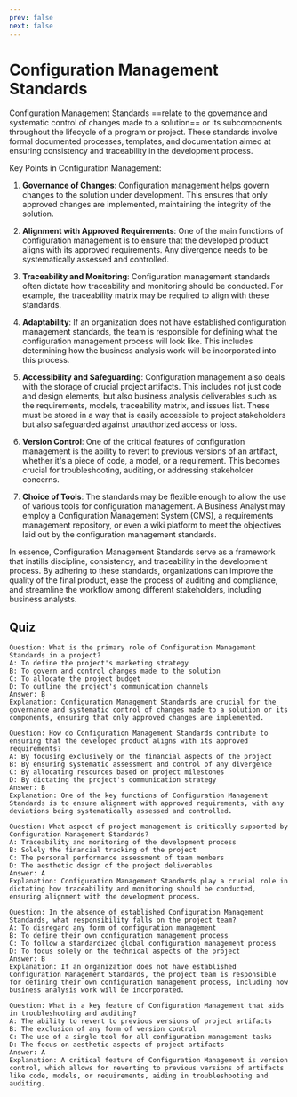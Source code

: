 ```yaml
---
prev: false
next: false
---
```


# Configuration Management Standards

Configuration Management Standards ==relate to the governance and systematic control of changes made to a solution== or its subcomponents throughout the lifecycle of a program or project. These standards involve formal documented processes, templates, and documentation aimed at ensuring consistency and traceability in the development process.

Key Points in Configuration Management:

1. **Governance of Changes**: Configuration management helps govern changes to the solution under development. This ensures that only approved changes are implemented, maintaining the integrity of the solution.

2. **Alignment with Approved Requirements**: One of the main functions of configuration management is to ensure that the developed product aligns with its approved requirements. Any divergence needs to be systematically assessed and controlled.

3. **Traceability and Monitoring**: Configuration management standards often dictate how traceability and monitoring should be conducted. For example, the traceability matrix may be required to align with these standards.

4. **Adaptability**: If an organization does not have established configuration management standards, the team is responsible for defining what the configuration management process will look like. This includes determining how the business analysis work will be incorporated into this process.

5. **Accessibility and Safeguarding**: Configuration management also deals with the storage of crucial project artifacts. This includes not just code and design elements, but also business analysis deliverables such as the requirements, models, traceability matrix, and issues list. These must be stored in a way that is easily accessible to project stakeholders but also safeguarded against unauthorized access or loss.

6. **Version Control**: One of the critical features of configuration management is the ability to revert to previous versions of an artifact, whether it's a piece of code, a model, or a requirement. This becomes crucial for troubleshooting, auditing, or addressing stakeholder concerns.

7. **Choice of Tools**: The standards may be flexible enough to allow the use of various tools for configuration management. A Business Analyst may employ a Configuration Management System (CMS), a requirements management repository, or even a wiki platform to meet the objectives laid out by the configuration management standards.

In essence, Configuration Management Standards serve as a framework that instills discipline, consistency, and traceability in the development process. By adhering to these standards, organizations can improve the quality of the final product, ease the process of auditing and compliance, and streamline the workflow among different stakeholders, including business analysts.

## Quiz

```quiz
Question: What is the primary role of Configuration Management Standards in a project?
A: To define the project's marketing strategy
B: To govern and control changes made to the solution
C: To allocate the project budget
D: To outline the project's communication channels
Answer: B
Explanation: Configuration Management Standards are crucial for the governance and systematic control of changes made to a solution or its components, ensuring that only approved changes are implemented.

Question: How do Configuration Management Standards contribute to ensuring that the developed product aligns with its approved requirements?
A: By focusing exclusively on the financial aspects of the project
B: By ensuring systematic assessment and control of any divergence
C: By allocating resources based on project milestones
D: By dictating the project's communication strategy
Answer: B
Explanation: One of the key functions of Configuration Management Standards is to ensure alignment with approved requirements, with any deviations being systematically assessed and controlled.

Question: What aspect of project management is critically supported by Configuration Management Standards?
A: Traceability and monitoring of the development process
B: Solely the financial tracking of the project
C: The personal performance assessment of team members
D: The aesthetic design of the project deliverables
Answer: A
Explanation: Configuration Management Standards play a crucial role in dictating how traceability and monitoring should be conducted, ensuring alignment with the development process.

Question: In the absence of established Configuration Management Standards, what responsibility falls on the project team?
A: To disregard any form of configuration management
B: To define their own configuration management process
C: To follow a standardized global configuration management process
D: To focus solely on the technical aspects of the project
Answer: B
Explanation: If an organization does not have established Configuration Management Standards, the project team is responsible for defining their own configuration management process, including how business analysis work will be incorporated.

Question: What is a key feature of Configuration Management that aids in troubleshooting and auditing?
A: The ability to revert to previous versions of project artifacts
B: The exclusion of any form of version control
C: The use of a single tool for all configuration management tasks
D: The focus on aesthetic aspects of project artifacts
Answer: A
Explanation: A critical feature of Configuration Management is version control, which allows for reverting to previous versions of artifacts like code, models, or requirements, aiding in troubleshooting and auditing.
```
